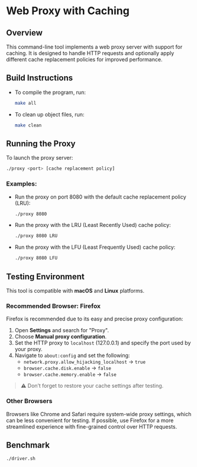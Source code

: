 # Web Proxy with Caching

## Overview

This command-line tool implements a web proxy server with support for caching. It is designed to handle HTTP requests and optionally apply different cache replacement policies for improved performance.

## Build Instructions

- To compile the program, run:  
  ```bash
  make all
  ```

- To clean up object files, run:  
  ```bash
  make clean
  ```

## Running the Proxy

To launch the proxy server:

```bash
./proxy <port> [cache replacement policy]
```

### Examples:

- Run the proxy on port 8080 with the default cache replacement policy (LRU):
  ```bash
  ./proxy 8080
  ```

- Run the proxy with the LRU (Least Recently Used) cache policy:
  ```bash
  ./proxy 8080 LRU
  ```

- Run the proxy with the LFU (Least Frequently Used) cache policy:
  ```bash
  ./proxy 8080 LFU
  ```

## Testing Environment

This tool is compatible with **macOS** and **Linux** platforms.

### Recommended Browser: Firefox

Firefox is recommended due to its easy and precise proxy configuration:

1. Open **Settings** and search for "Proxy".
2. Choose **Manual proxy configuration**.
3. Set the HTTP proxy to `localhost` (127.0.0.1) and specify the port used by your proxy.
4. Navigate to `about:config` and set the following:
   - `network.proxy.allow_hijacking_localhost` → `true`
   - `browser.cache.disk.enable` → `false`
   - `browser.cache.memory.enable` → `false`

> ⚠️ Don’t forget to restore your cache settings after testing.

### Other Browsers

Browsers like Chrome and Safari require system-wide proxy settings, which can be less convenient for testing. If possible, use Firefox for a more streamlined experience with fine-grained control over HTTP requests.

## Benchmark

```bash
./driver.sh
```

